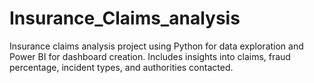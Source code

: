 # Insurance_Claims_analysis
Insurance claims analysis project using Python for data exploration and Power BI for dashboard creation. Includes insights into claims, fraud percentage, incident types, and authorities contacted.
